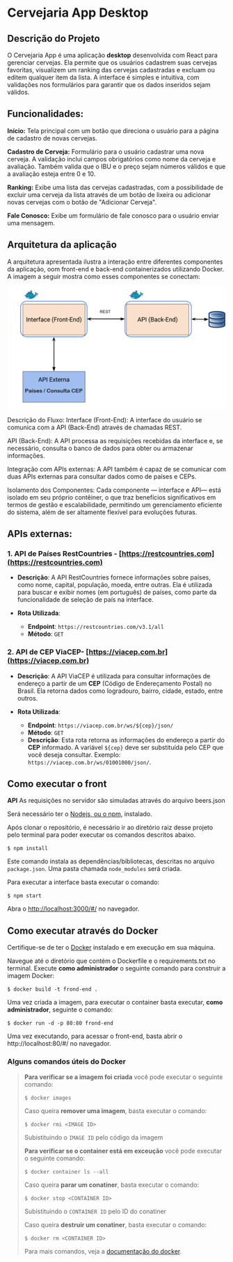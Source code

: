 # Cervejaria App Desktop

## Descrição do Projeto
O Cervejaria App é uma aplicação **desktop** desenvolvida com React para gerenciar cervejas. Ela permite que os usuários cadastrem suas cervejas favoritas, visualizem um ranking das cervejas cadastradas e excluam ou editem qualquer item da lista. A interface é simples e intuitiva, com validações nos formulários para garantir que os dados inseridos sejam válidos.


## Funcionalidades:
**Início:** Tela principal com um botão que direciona o usuário para a página de cadastro de novas cervejas.

**Cadastro de Cerveja:** Formulário para o usuário cadastrar uma nova cerveja. A validação inclui campos obrigatórios como nome da cerveja e avaliação. Também valida que o IBU e o preço sejam números válidos e que a avaliação esteja entre 0 e 10.

**Ranking:** Exibe uma lista das cervejas cadastradas, com a possibilidade de excluir uma cerveja da lista através de um botão de lixeira ou adicionar novas cervejas com o botão de "Adicionar Cerveja".

**Fale Conosco:** Exibe um formulário de fale conosco para o usuário enviar uma mensagem. 


## Arquitetura da aplicação

A arquitetura apresentada ilustra a interação entre diferentes componentes da aplicação, oom front-end e back-end containerizados utilizando Docker. A imagem a seguir mostra como esses componentes se conectam:

![Arquitetura](./src/assets/arquitetura.png)

Descrição do Fluxo:
Interface (Front-End): A interface do usuário se comunica com a API (Back-End) através de chamadas REST.

API (Back-End): A API processa as requisições recebidas da interface e, se necessário, consulta o banco de dados para obter ou armazenar informações.

Integração com APIs externas: A API também é capaz de se comunicar com duas APIs externas para consultar dados como de países e CEPs.

Isolamento dos Componentes: Cada componente — interface e API— está isolado em seu próprio contêiner, o que traz benefícios significativos em termos de gestão e escalabilidade, permitindo um gerenciamento eficiente do sistema, além de ser altamente flexível para evoluções futuras.

## APIs externas:

### 1. **API de Países RestCountries - [https://restcountries.com](https://restcountries.com)**

- **Descrição**: A API RestCountries fornece informações sobre países, como nome, capital, população, moeda, entre outras. Ela é utilizada para buscar e exibir nomes (em português) de países, como parte da funcionalidade de seleção de país na interface.
  
 
- **Rota Utilizada**: 
  - **Endpoint**: `https://restcountries.com/v3.1/all`
  - **Método**: `GET`


### 2. **API de CEP ViaCEP- [https://viacep.com.br](https://viacep.com.br)**

- **Descrição**: A API ViaCEP é utilizada para consultar informações de endereço a partir de um **CEP** (Código de Endereçamento Postal) no Brasil. Ela retorna dados como logradouro, bairro, cidade, estado, entre outros.

- **Rota Utilizada**:
  - **Endpoint**: `https://viacep.com.br/ws/${cep}/json/`
  - **Método**: `GET`
  - **Descrição**: Esta rota retorna as informações do endereço a partir do **CEP** informado. A variável `${cep}` deve ser substituída pelo CEP que você deseja consultar. Exemplo: `https://viacep.com.br/ws/01001000/json/`.


## Como executar o front

**API** As requisições no servidor são simuladas através do arquivo beers.json 

Será necessário ter o [Nodejs, ou o npm,](https://nodejs.org/en/download/) instalado. 

Após clonar o repositório, é necessário ir ao diretório raiz desse projeto pelo terminal para poder executar os comandos descritos abaixo.

```
$ npm install
```

Este comando instala as dependências/bibliotecas, descritas no arquivo `package.json`. Uma pasta chamada `node_modules` será criada.

Para executar a interface basta executar o comando: 

```
$ npm start
```

Abra o [http://localhost:3000/#/](http://localhost:3000/#/) no navegador.


## Como executar através do Docker

Certifique-se de ter o [Docker](https://docs.docker.com/engine/install/) instalado e em execução em sua máquina.

Navegue até o diretório que contém o Dockerfile e o requirements.txt no terminal.
Execute **como administrador** o seguinte comando para construir a imagem Docker:

```
$ docker build -t frond-end .
```

Uma vez criada a imagem, para executar o container basta executar, **como administrador**, seguinte o comando:

```
$ docker run -d -p 80:80 frond-end
```

Uma vez executando, para acessar o front-end, basta abrir o http://localhost:80/#/ no navegador.



### Alguns comandos úteis do Docker

>**Para verificar se a imagem foi criada** você pode executar o seguinte comando:
>
>```
>$ docker images
>```
>
> Caso queira **remover uma imagem**, basta executar o comando:
>```
>$ docker rmi <IMAGE ID>
>```
>Subistituindo o `IMAGE ID` pelo código da imagem
>
>**Para verificar se o container está em exceução** você pode executar o seguinte comando:
>
>```
>$ docker container ls --all
>```
>
> Caso queira **parar um conatiner**, basta executar o comando:
>```
>$ docker stop <CONTAINER ID>
>```
>Subistituindo o `CONTAINER ID` pelo ID do conatiner
>
>
> Caso queira **destruir um conatiner**, basta executar o comando:
>```
>$ docker rm <CONTAINER ID>
>```
>Para mais comandos, veja a [documentação do docker](https://docs.docker.com/engine/reference/run/).